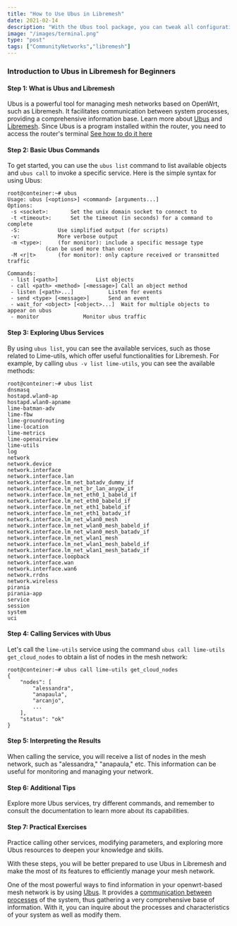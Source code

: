 ```yaml
---
title: "How to Use Ubus in Libremesh"
date: 2021-02-14
description: "With the Ubus tool package, you can tweak all configurations in your Libremesh."
image: "/images/terminal.png"
type: "post"
tags: ["CommunityNetworks","libremesh"]
---
```



### Introduction to Ubus in Libremesh for Beginners

#### Step 1: What is Ubus and Libremesh
Ubus is a powerful tool for managing mesh networks based on OpenWrt, such as Libremesh. It facilitates communication between system processes, providing a comprehensive information base. Learn more about [Ubus](https://openwrt.org/docs/techref/ubus) and [Libremesh](https://libremesh.org).
Since Ubus is a program installed within the router, you need to access the router's terminal [See how to do it here](/posts/How-to-access-router-via-ssh)

#### Step 2: Basic Ubus Commands
To get started, you can use the `ubus list` command to list available objects and `ubus call` to invoke a specific service. Here is the simple syntax for using Ubus:

```
root@conteiner:~# ubus
Usage: ubus [<options>] <command> [arguments...]
Options:
 -s <socket>:		Set the unix domain socket to connect to
 -t <timeout>:		Set the timeout (in seconds) for a command to complete
 -S:			Use simplified output (for scripts)
 -v:			More verbose output
 -m <type>:		(for monitor): include a specific message type
			(can be used more than once)
 -M <r|t>		(for monitor): only capture received or transmitted traffic

Commands:
 - list [<path>]			List objects
 - call <path> <method> [<message>]	Call an object method
 - listen [<path>...]			Listen for events
 - send <type> [<message>]		Send an event
 - wait_for <object> [<object>...]	Wait for multiple objects to appear on ubus
 - monitor				Monitor ubus traffic
```
#### Step 3: Exploring Ubus Services
By using `ubus list`, you can see the available services, such as those related to Lime-utils, which offer useful functionalities for Libremesh. For example, by calling `ubus -v list lime-utils`, you can see the available methods:

```
root@conteiner:~# ubus list
dnsmasq
hostapd.wlan0-ap
hostapd.wlan0-apname
lime-batman-adv
lime-fbw
lime-groundrouting
lime-location
lime-metrics
lime-openairview
lime-utils
log
network
network.device
network.interface
network.interface.lan
network.interface.lm_net_batadv_dummy_if
network.interface.lm_net_br_lan_anygw_if
network.interface.lm_net_eth0_1_babeld_if
network.interface.lm_net_eth0_babeld_if
network.interface.lm_net_eth1_babeld_if
network.interface.lm_net_eth1_batadv_if
network.interface.lm_net_wlan0_mesh
network.interface.lm_net_wlan0_mesh_babeld_if
network.interface.lm_net_wlan0_mesh_batadv_if
network.interface.lm_net_wlan1_mesh
network.interface.lm_net_wlan1_mesh_babeld_if
network.interface.lm_net_wlan1_mesh_batadv_if
network.interface.loopback
network.interface.wan
network.interface.wan6
network.rrdns
network.wireless
pirania
pirania-app
service
session
system
uci
```
#### Step 4: Calling Services with Ubus
Let's call the `lime-utils` service using the command `ubus call lime-utils get_cloud_nodes` to obtain a list of nodes in the mesh network:

```
root@conteiner:~# ubus call lime-utils get_cloud_nodes
{
	"nodes": [
		"alessandra",
		"anapaula",
		"arcanjo",
		...
	],
	"status": "ok"
}
```

#### Step 5: Interpreting the Results
When calling the service, you will receive a list of nodes in the mesh network, such as "alessandra," "anapaula," etc. This information can be useful for monitoring and managing your network.

#### Step 6: Additional Tips
Explore more Ubus services, try different commands, and remember to consult the documentation to learn more about its capabilities.

#### Step 7: Practical Exercises
Practice calling other services, modifying parameters, and exploring more Ubus resources to deepen your knowledge and skills.

With these steps, you will be better prepared to use Ubus in Libremesh and make the most of its features to efficiently manage your mesh network.

One of the most powerful ways to find information in your openwrt-based mesh network is by using [Ubus](https://openwrt.org/docs/techref/ubus). It provides a [communication between processes](https://en.wikipedia.org/wiki/Inter-process_communication) of the system, thus gathering a very comprehensive base of information. With it, you can inquire about the processes and characteristics of your system as well as modify them.

